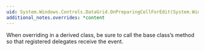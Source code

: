 ```yaml
---
uid: System.Windows.Controls.DataGrid.OnPreparingCellForEdit(System.Windows.Controls.DataGridPreparingCellForEditEventArgs)
additional_notes.overrides: *content
---
```


<p>When overriding <xref href="System.Windows.Controls.DataGrid.OnPreparingCellForEdit(System.Windows.Controls.DataGridPreparingCellForEditEventArgs)"></xref> in a derived class, be sure to call the base class’s <xref href="System.Windows.Controls.DataGrid.OnPreparingCellForEdit(System.Windows.Controls.DataGridPreparingCellForEditEventArgs)"></xref> method so that registered delegates receive the event.</p>



